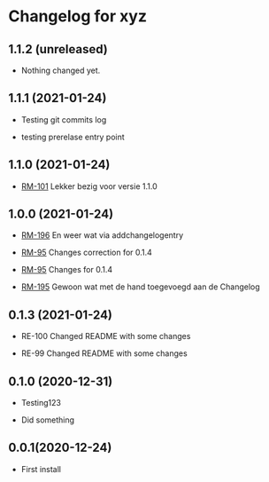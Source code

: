 Changelog for xyz
=================

1.1.2 (unreleased)
------------------

- Nothing changed yet.


1.1.1 (2021-01-24)
------------------

- Testing git commits log

- testing prerelase entry point


1.1.0 (2021-01-24)
------------------

- [RM-101](https://aesset.atlassian.net/browse/RM-101) Lekker bezig voor versie 1.1.0


1.0.0 (2021-01-24)
------------------

- [RM-196](https://aesset.atlassian.net/browse/RM-196) En weer wat via addchangelogentry

- [RM-95](https://aesset.atlassian.net/browse/RM-95) Changes correction for 0.1.4

- [RM-95](https://aesset.atlassian.net/browse/RM-95) Changes for 0.1.4

- [RM-195](https://aesset.atlassian.net/browse/RM-195) Gewoon wat met de hand toegevoegd aan de Changelog


0.1.3 (2021-01-24)
------------------

- RE-100 Changed README with some changes

- RE-99 Changed README with some changes


0.1.0 (2020-12-31)
----------------

- Testing123

- Did something

0.0.1(2020-12-24)
----------------

- First install